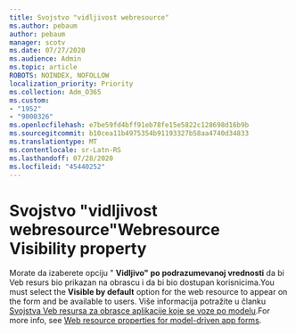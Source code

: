 ```yaml
---
title: Svojstvo "vidljivost webresource"
ms.author: pebaum
author: pebaum
manager: scotv
ms.date: 07/27/2020
ms.audience: Admin
ms.topic: article
ROBOTS: NOINDEX, NOFOLLOW
localization_priority: Priority
ms.collection: Adm_O365
ms.custom:
- "1952"
- "9000326"
ms.openlocfilehash: e7be59fd4bff91eb78fe15e5822c128698d16b9b
ms.sourcegitcommit: b10cea11b4975354b91193327b58aa4740d34833
ms.translationtype: MT
ms.contentlocale: sr-Latn-RS
ms.lasthandoff: 07/28/2020
ms.locfileid: "45440252"
---
```

# <a name="webresource-visibility-property"></a><span data-ttu-id="51107-102">Svojstvo "vidljivost webresource"</span><span class="sxs-lookup"><span data-stu-id="51107-102">Webresource Visibility property</span></span>

<span data-ttu-id="51107-103">Morate da izaberete opciju " **Vidljivo" po podrazumevanoj vrednosti** da bi Veb resurs bio prikazan na obrascu i da bi bio dostupan korisnicima.</span><span class="sxs-lookup"><span data-stu-id="51107-103">You must select the **Visible by default** option for the web resource to appear on the form and be available to users.</span></span> <span data-ttu-id="51107-104">Više informacija potražite u članku [Svojstva Veb resursa za obrasce aplikacije koje se voze po modelu](https://docs.microsoft.com/powerapps/maker/model-driven-apps/web-resource-properties-legacy).</span><span class="sxs-lookup"><span data-stu-id="51107-104">For more info, see [Web resource properties for model-driven app forms](https://docs.microsoft.com/powerapps/maker/model-driven-apps/web-resource-properties-legacy).</span></span>